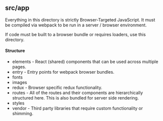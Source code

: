 ## src/app

Everything in this directory is strictly Browser-Targeted JavaScript. It must be compiled via webpack to be run in a server / browser environment.

If code must be built to a browser bundle or requires loaders, use this directory.


#### Structure

* elements - React (shared) components that can be used across multiple pages.
* entry - Entry points for webpack browser bundles.
* fonts
* images
* redux - Browser specific redux functionality.
* routes - All of the routes and their components are hierarchically structured here. This is also bundled for server side rendering.
* styles
* vendor - Third party libraries that require custom functionality or shimming.
